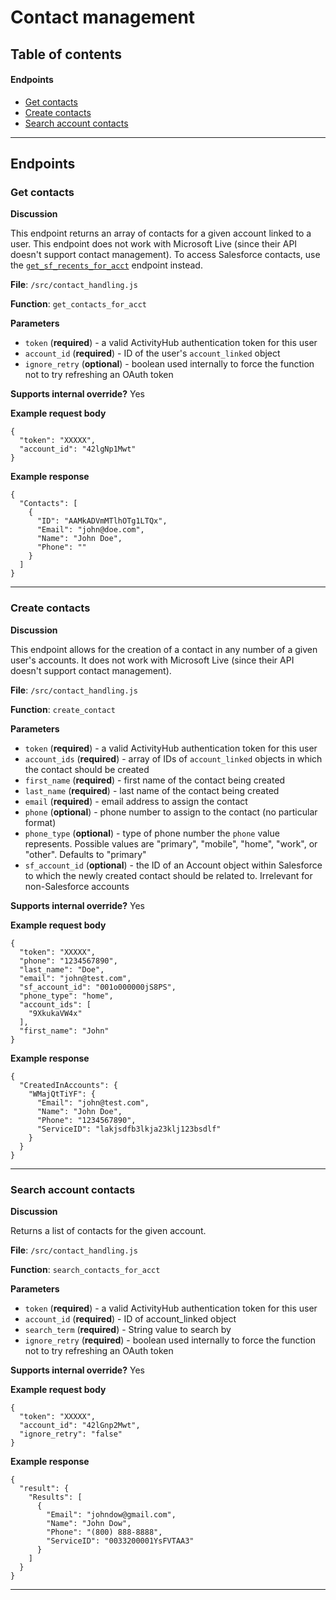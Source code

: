 # Contact management

## Table of contents
#### Endpoints
- [Get contacts](../documentation/Contacts.md#get-contacts)
- [Create contacts](../documentation/Contacts.md#create-contacts)
- [Search account contacts](../documentation/Contacts.md#search-account-contacts)

***
## Endpoints
### Get contacts
**Discussion**

This endpoint returns an array of contacts for a given account linked to a user. This endpoint does not work with Microsoft Live (since their API doesn't support contact management). To access Salesforce contacts, use the [`get_sf_recents_for_acct`](../documentation/Salesforce.md) endpoint instead.

**File**: `/src/contact_handling.js`

**Function**: `get_contacts_for_acct`

**Parameters**
- `token` (**required**) - a valid ActivityHub authentication token for this user
- `account_id` (**required**) - ID of the user's `account_linked` object
- `ignore_retry` (**optional**) - boolean used internally to force the function not to try refreshing an OAuth token

**Supports internal override?** 
Yes

**Example request body**
```
{
  "token": "XXXXX",
  "account_id": "42lgNp1Mwt"
}
```

**Example response**
```
{
  "Contacts": [
    {
      "ID": "AAMkADVmMTlhOTg1LTQx",
      "Email": "john@doe.com",
      "Name": "John Doe",
      "Phone": ""
    }
  ]
}
```
***
### Create contacts
**Discussion**

This endpoint allows for the creation of a contact in any number of a given user's accounts. It does not work with Microsoft Live (since their API doesn't support contact management).

**File**: `/src/contact_handling.js`

**Function**: `create_contact`

**Parameters**
- `token` (**required**) - a valid ActivityHub authentication token for this user
- `account_ids` (**required**) - array of IDs of `account_linked` objects in which the contact should be created
- `first_name` (**required**) - first name of the contact being created
- `last_name` (**required**) - last name of the contact being created
- `email` (**required**) - email address to assign the contact
- `phone` (**optional**) - phone number to assign to the contact (no particular format)
- `phone_type` (**optional**) - type of phone number the `phone` value represents. Possible values are "primary", "mobile", "home", "work", or "other". Defaults to "primary"
- `sf_account_id` (**optional**) - the ID of an Account object within Salesforce to which the newly created contact should be related to. Irrelevant for non-Salesforce accounts

**Supports internal override?** 
Yes

**Example request body**
```
{
  "token": "XXXXX",
  "phone": "1234567890",
  "last_name": "Doe",
  "email": "john@test.com",
  "sf_account_id": "001o000000jS8PS",
  "phone_type": "home",
  "account_ids": [
    "9XkukaVW4x"
  ],
  "first_name": "John"
}
```

**Example response**
```
{
  "CreatedInAccounts": {
    "WMajQtTiYF": {
      "Email": "john@test.com",
      "Name": "John Doe",
      "Phone": "1234567890",
      "ServiceID": "lakjsdfb3lkja23klj123bsdlf"
    }
  }
}
```
***
### Search account contacts
**Discussion**

Returns a list of contacts for the given account.

**File**: `/src/contact_handling.js`

**Function**: `search_contacts_for_acct`

**Parameters**
- `token` (**required**) - a valid ActivityHub authentication token for this user
- `account_id` (**required**) - ID of account_linked object
- `search_term` (**required**) - String value to search by
- `ignore_retry` (**required**) - boolean used internally to force the function not to try refreshing an OAuth token

**Supports internal override?** 
Yes

**Example request body**
```
{
  "token": "XXXXX",
  "account_id": "42lGnp2Mwt",
  "ignore_retry": "false"
}
```

**Example response**
```
{
  "result": {
    "Results": [
      {
        "Email": "johndow@gmail.com",
        "Name": "John Dow",
        "Phone": "(800) 888-8888",
        "ServiceID": "0033200001YsFVTAA3"
      }
    ]
  }
}
```
***
 